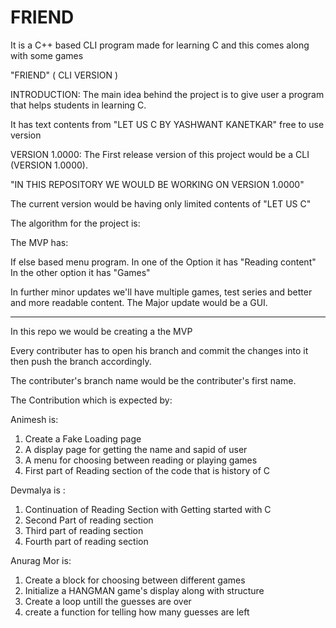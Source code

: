 # FRIEND
It is a C++ based CLI program made for learning C and this comes along with some games



"FRIEND" ( CLI VERSION )

INTRODUCTION: The main idea behind the project is to give user a program that helps students in learning C.

It has text contents from "LET US C BY YASHWANT KANETKAR" free to use version 


VERSION 1.0000: The First release version of this project would be a CLI (VERSION 1.0000).

"IN THIS REPOSITORY WE WOULD BE WORKING ON VERSION 1.0000"

The current version would be having only limited contents of "LET US C"


The algorithm for the project is:

The MVP has:

If else based menu program.
In one of the Option it has "Reading content"
In the other option it has "Games"


In further minor updates we'll have multiple games, test series and better and more readable content.
The Major update would be a GUI.


*****************************************************************
  In this repo we would be creating a the MVP

  Every contributer has to open his branch and commit the changes into it then push the branch accordingly.
  
  The contributer's branch name would be the contributer's first name.
  
  The Contribution which is expected by:
  
  Animesh is: 
  
  1) Create a Fake Loading page
  2) A display page for getting the name and sapid of user
  3) A menu for choosing between reading or playing games
  4) First part of Reading section of the code that is history of C
  
   Devmalya is :
  1) Continuation of Reading Section with Getting started with C
  2) Second Part of reading section
  3) Third part of reading section
  4) Fourth part of reading section
  
  
  Anurag Mor is:
  1) Create a block for choosing between different games
  2) Initialize a HANGMAN game's display along with structure
  3) Create a loop untill the guesses are over
  4) create a function for telling how many guesses are left
  
  
  
 
  
  
